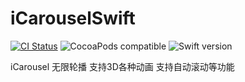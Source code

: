 # iCarouselSwift

[![CI Status](https://travis-ci.org/Z-JaDe/iCarouselSwift.svg?branch=master)](https://travis-ci.com/Z-JaDe/iCarouselSwift)
![CocoaPods compatible](https://img.shields.io/badge/CocoaPods-compatible-4BC51D.svg?style=flat)
![Swift version](https://img.shields.io/badge/swift-5.1-orange.svg)

iCarousel 无限轮播 支持3D各种动画
支持自动滚动等功能
